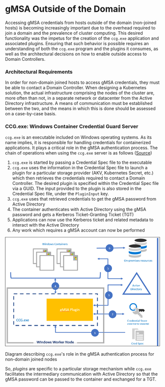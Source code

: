 # gMSA Outside of the Domain

Accessing gMSA credentials from hosts outside of the domain (non-joined hosts) is becoming increasingly important due to
the overhead required to join a domain and the prevalence of cluster computing. This desired functionality was the
impetus for the creation of the `ccg.exe` application and associated plugins. Ensuring that such behavior is possible
requires an understanding of both the `ccg.exe` program and the plugins it consumes, as well as the architectural
decisions on how to enable outside access to Domain Controllers. 

### Architectural Requirements

In order for non-domain joined hosts to access gMSA credentials, they must be able to contact a Domain Controller.
When designing a Kubernetes solution, the actual infrastructure comprising the nodes of the cluster are, more often than
not, in a separate network or datacenter from the Active Directory infrastructure. A means of communication must be
established between the two, and the means in which this is done should be assessed on a case-by-case basis. 

### CCG.exe: Windows Container Credential Guard Server

`ccg.exe` is an executable included on Windows operating systems. As its name implies, it is responsible for handling
credentials for containerized applications. It plays a critical role in the gMSA authentication process. The chain of
operations when using the `ccg.exe` server is as follows
([Source](https://learn.microsoft.com/en-us/virtualization/windowscontainers/manage-containers/manage-serviceaccounts#gmsa-architecture-and-improvements))

1. `ccg.exe` is started by passing a Credential Spec file to the executable
2. `ccg.exe` uses the information in the Credential Spec file to launch a plugin for a particular storage provider
    (AKV, Kubernetes Secret, etc.) which then retrieves the credentials required to contact a Domain Controller.
    The desired plugin is specified within the Credential Spec file via a GUID. The input provided to the plugin is also
    stored in the Credential Spec file, under the `PluginInput` key. 
3. `ccg.exe` uses that retrieved credentials to get the gMSA password from Active Directory
4. The container authenticates with Active Directory using the gMSA password and gets a
   Kerberos Ticket-Granting Ticket (TGT)
5. Applications can now use the Kerberos ticket and related metadata to interact with the Active Directory
6. Any work which requires a gMSA account can now be performed

![Diagram describing `ccg.exe`'s role in the gMSA authentication process for non-domain joined nodes ](../media/Untitled%202.png)

Diagram describing `ccg.exe`'s role in the gMSA authentication process for non-domain joined nodes 

So, *plugins* are specific to a particular storage mechanism while `ccg.exe` facilitates the intermediary communication
with Active Directory so that the gMSA password can be passed to the container and exchanged for a TGT.
